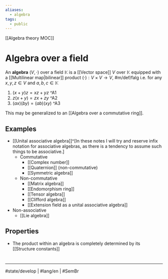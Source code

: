 ```yaml
---
aliases:
  - algebra
tags:
  - public
---
```

[[Algebra theory MOC]]
# Algebra over a field

An **algebra** $(V, \cdot)$ over a field $\mathbb{K}$ is a [[Vector space]] $V$ over $\mathbb{K}$ equipped with a [[Multilinear map|bilinear]] product $(\cdot): V \times V \to V$, #m/def/falg
i.e. for any $x,y,z \in V$ and $a,b,c \in \mathbb{K}$

1. $(x+y)z = xz + yz$ ^A1
2. $z(x+y) = zx + zy$ ^A2
3. $(ax)(by)=(ab)(xy)$ ^A3

This may be generalized to an [[Algebra over a commutative ring]].

## Examples

- [[Unital associative algebra]]^[In these notes I will try and reserve infix notation for associative algebras, as there is a tendency to assume such things to be associative.]
    - Commutative
        - [[Complex number]]
        - [[Quaternion]] (non-commutative)
        - [[Symmetric algebra]]
    - Non-commutative
        - [[Matrix algebra]]
        - [[Endomorphism ring]]
        - [[Tensor algebra]]
        - [[Clifford algebra]]
        - [[Extension field as a unital associative algebra]]
- Non-associative
    - [[Lie algebra]]

## Properties

- The product within an algebra is completely determined by its [[Structure constants]]

#
---
#state/develop | #lang/en | #SemBr 

